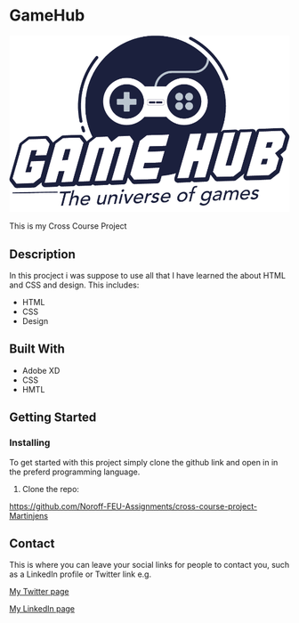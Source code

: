 # GameHub

<img class="logoimg" src="images/GameHub_Logo.png"/>

This is my Cross Course Project

## Description

In this procject i was suppose to use all that I have learned the about HTML and CSS and design.
This includes:

- HTML
- CSS
- Design

## Built With

- Adobe XD
- CSS
- HMTL

## Getting Started

### Installing

To get started with this project simply clone the github link and open in in the preferd programming language.

1. Clone the repo:

https://github.com/Noroff-FEU-Assignments/cross-course-project-Martinjens

## Contact

This is where you can leave your social links for people to contact you, such as a LinkedIn profile or Twitter link e.g.

[My Twitter page](www.twitter.com)

[My LinkedIn page](www.linkedin.com)
